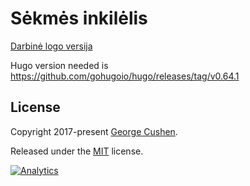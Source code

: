 
# Sėkmės inkilėlis

[Darbinė logo versija](https://docs.google.com/drawings/d/1DcsSxyXMYQC4AorQDNrDVxWP0dxlfku83n2blbAG6rA/edit)

Hugo version needed is https://github.com/gohugoio/hugo/releases/tag/v0.64.1

## License

Copyright 2017-present [George Cushen](https://georgecushen.com).

Released under the [MIT](https://github.com/sourcethemes/academic-kickstart/blob/master/LICENSE.md) license.

[![Analytics](https://ga-beacon.appspot.com/UA-78646709-2/academic-kickstart/readme?pixel)](https://github.com/igrigorik/ga-beacon)
